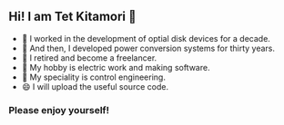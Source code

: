 ## Hi! I am Tet Kitamori  👋

- 🔭 I worked in the development of optial disk devices for a decade.
- 🌱 And then, I developed power conversion systems for thirty years.
- 👯 I retired and become a freelancer.
- 👯 My hobby is electric work and making software. 
- 🤔 My speciality is control engineering.
- 😄 I will upload the useful source code.
### **Please enjoy yourself!**
